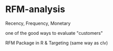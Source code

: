 # RFM-analysis

Recency, Frequency, Monetary

one of the good ways to evaluate "customers"

RFM Package in R & Targeting (same way as clv)
